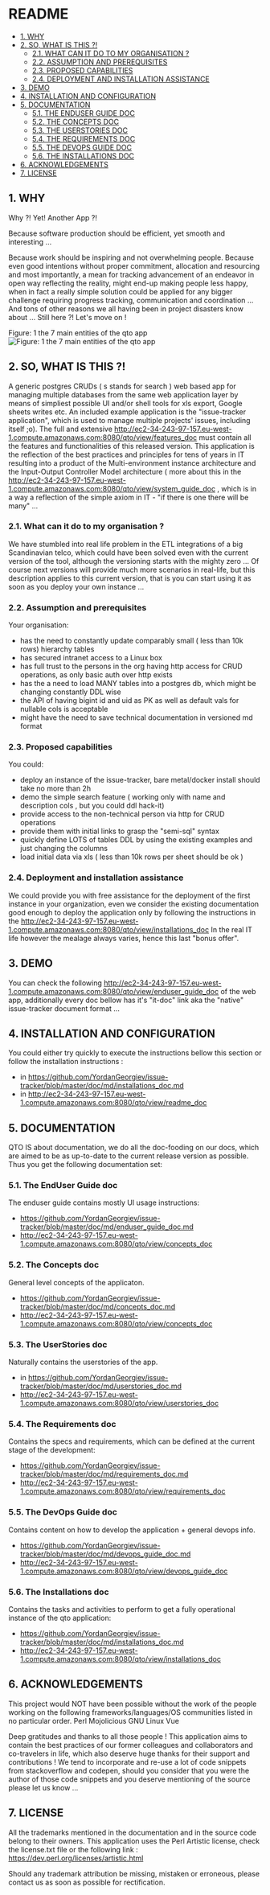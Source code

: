 #  README
* [1. WHY](#1-why)
* [2. SO, WHAT IS THIS ?!](#2-so,-what-is-this-)
  * [2.1. WHAT CAN IT DO TO MY ORGANISATION ?](#21-what-can-it-do-to-my-organisation-)
  * [2.2. ASSUMPTION AND PREREQUISITES](#22-assumption-and-prerequisites)
  * [2.3. PROPOSED CAPABILITIES](#23-proposed-capabilities)
  * [2.4. DEPLOYMENT AND INSTALLATION ASSISTANCE](#24-deployment-and-installation-assistance)
* [3. DEMO](#3-demo)
* [4. INSTALLATION AND CONFIGURATION](#4-installation-and-configuration)
* [5. DOCUMENTATION](#5-documentation)
  * [5.1. THE ENDUSER GUIDE DOC](#51-the-enduser-guide-doc)
  * [5.2. THE CONCEPTS DOC](#52-the-concepts-doc)
  * [5.3. THE USERSTORIES DOC](#53-the-userstories-doc)
  * [5.4. THE REQUIREMENTS DOC](#54-the-requirements-doc)
  * [5.5. THE DEVOPS GUIDE DOC](#55-the-devops-guide-doc)
  * [5.6. THE INSTALLATIONS DOC](#56-the-installations-doc)
* [6. ACKNOWLEDGEMENTS](#6-acknowledgements)
* [7. LICENSE](#7-license)




    

## 1. WHY
Why ?! Yet! Another App ?!

Because software production should be efficient, yet smooth and interesting ...

Because work should be inspiring and not overwhelming people. Because even good intentions without proper commitment, allocation and resourcing and most importantly, a mean for tracking advancement of an endeavor in open way reflecting the reality, might end-up making people less happy, when in fact a really simple solution could be applied for any bigger challenge requiring progress tracking, communication and coordination ... And tons of other reasons we all having been in project disasters know about ... Still here ?! Let's move on !


Figure: 1 
the 7 main entities of the qto app
![Figure: 1 
the 7 main entities of the qto app](https://raw.githubusercontent.com/YordanGeorgiev/issue-tracker/dev/doc/img/readme/what-is-is.png)

    

## 2. SO, WHAT IS THIS ?!

A generic postgres CRUDs ( s stands for search ) web based app for managing multiple databases from the same web application layer by means of simpliest possible UI and/or shell tools for xls export, Google sheets writes etc. An included example application is the "issue-tracker application", which is used to manage multiple projects' issues, including itself ;o). The full and extensive  http://ec2-34-243-97-157.eu-west-1.compute.amazonaws.com:8080/qto/view/features_doc must contain all the features and functionalities of this released version. This application is the reflection of the best practices and principles for tens of years in IT resulting into a product of the Multi-environment instance architecture and the Input-Output Controller Model architecture ( more about this in the http://ec2-34-243-97-157.eu-west-1.compute.amazonaws.com:8080/qto/view/system_guide_doc , which is in a way a reflection of the simple axiom in IT - "if there is one there will be many" ...

    

### 2.1. What can it do to my organisation ?
We have stumbled into real life problem in the ETL integrations of a big Scandinavian telco, which could have been solved even with the current version of the tool, although the versioning starts with the mighty zero … Of course next versions will provide much more scenarios in real-life, but this description applies to this current version, that is you can start using it as soon as you deploy your own instance ...

    

### 2.2. Assumption and prerequisites
Your organisation:

- has the need to constantly update comparably small ( less than 10k rows) hierarchy tables
- has secured intranet access to a Linux box
- has full trust to the persons in the org having http access for CRUD operations, as only basic auth over http exists
- has the a need to load MANY tables into a postgres db, which might be changing constantly DDL wise
- the API of having bigint id and uid as PK as well as default vals for nullable cols is acceptable
- might have the need to save technical documentation in versioned md format

    

### 2.3. Proposed capabilities
You could:

- deploy an instance of the issue-tracker, bare metal/docker install should take no more than 2h
- demo the simple search feature ( working only with name and description cols , but you could ddl hack-it)
- provide access to the non-technical person via http for CRUD operations
- provide them with initial links to grasp the "semi-sql" syntax
- quickly define LOTS of tables DDL by using the existing examples and just changing the columns
- load initial data via xls ( less than 10k rows per sheet should be ok )

    

### 2.4. Deployment and installation assistance
We could provide you with free assistance for the deployment of the first instance in your organization, even we consider the existing documentation good enough to deploy the application only by following the instructions in the http://ec2-34-243-97-157.eu-west-1.compute.amazonaws.com:8080/qto/view/installations_doc In the real IT life however the mealage always varies, hence this last "bonus offer".


    

## 3. DEMO
You can check the following http://ec2-34-243-97-157.eu-west-1.compute.amazonaws.com:8080/qto/view/enduser_guide_doc of the web app, additionally every doc bellow has it's "it-doc" link aka the "native" issue-tracker document format …

    

## 4. INSTALLATION AND CONFIGURATION
You could either try quickly to execute the instructions bellow this section or follow the installation instructions : 
 - in https://github.com/YordanGeorgiev/issue-tracker/blob/master/doc/md/installations_doc.md
 - in http://ec2-34-243-97-157.eu-west-1.compute.amazonaws.com:8080/qto/view/readme_doc

    

## 5. DOCUMENTATION
QTO IS about documentation, we do all the doc-fooding on our docs, which are aimed to be as up-to-date to the current release version as possible. Thus you get the following documentation set:

    

### 5.1. The EndUser Guide doc
The enduser guide contains mostly UI usage instructions:
 - https://github.com/YordanGeorgiev/issue-tracker/blob/master/doc/md/enduser_guide_doc.md
 - http://ec2-34-243-97-157.eu-west-1.compute.amazonaws.com:8080/qto/view/concepts_doc

    

### 5.2. The Concepts doc
General level concepts of the applicaton. 
 - https://github.com/YordanGeorgiev/issue-tracker/blob/master/doc/md/concepts_doc.md
 - http://ec2-34-243-97-157.eu-west-1.compute.amazonaws.com:8080/qto/view/concepts_doc

    

### 5.3. The UserStories doc
Naturally contains the userstories of the app. 
- in https://github.com/YordanGeorgiev/issue-tracker/blob/master/doc/md/userstories_doc.md 
 - http://ec2-34-243-97-157.eu-west-1.compute.amazonaws.com:8080/qto/view/userstories_doc

    

### 5.4. The Requirements doc
Contains the specs and requirements, which can be defined at the current stage of the development:
 - https://github.com/YordanGeorgiev/issue-tracker/blob/master/doc/md/requirements_doc.md
 - http://ec2-34-243-97-157.eu-west-1.compute.amazonaws.com:8080/qto/view/requirements_doc

    

### 5.5. The DevOps Guide doc
Contains content on how to develop the application + general devops info.
- https://github.com/YordanGeorgiev/issue-tracker/blob/master/doc/md/devops_guide_doc.md
- http://ec2-34-243-97-157.eu-west-1.compute.amazonaws.com:8080/qto/view/devops_guide_doc

    

### 5.6. The Installations doc
Contains the tasks and activities to perform to get a fully operational instance of the qto application:
 - https://github.com/YordanGeorgiev/issue-tracker/blob/master/doc/md/installations_doc.md
 - http://ec2-34-243-97-157.eu-west-1.compute.amazonaws.com:8080/qto/view/installations_doc

    

## 6. ACKNOWLEDGEMENTS
This project would NOT have been possible without the work of the people working on the following frameworks/languages/OS communities listed in no particular order.
Perl
Mojolicious
GNU Linux
Vue

Deep gratitudes and thanks to all those people ! This application aims to contain the best practices of our former colleagues and collaborators and co-travelers in life, which also deserve huge thanks for their support and contributions ! We tend to incorporate and re-use a lot of code snippets from stackoverflow and codepen, should you consider that you were the author of those code snippets and you deserve mentioning of the source please let us know ...

    

## 7. LICENSE
All the trademarks mentioned in the documentation and in the source code belong to their owners. This application uses the Perl Artistic license, check the license.txt file or the following link : https://dev.perl.org/licenses/artistic.html

Should any trademark attribution be missing, mistaken or erroneous, please contact us as soon as possible for rectification.

    


